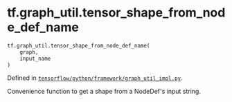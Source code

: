 <div itemscope itemtype="http://developers.google.com/ReferenceObject">
<meta itemprop="name" content="tf.graph_util.tensor_shape_from_node_def_name" />
<meta itemprop="path" content="Stable" />
</div>

# tf.graph_util.tensor_shape_from_node_def_name

``` python
tf.graph_util.tensor_shape_from_node_def_name(
    graph,
    input_name
)
```



Defined in [`tensorflow/python/framework/graph_util_impl.py`](https://www.tensorflow.org/code/tensorflow/python/framework/graph_util_impl.py).

Convenience function to get a shape from a NodeDef's input string.